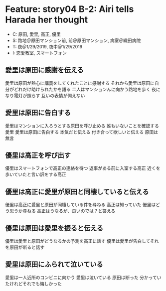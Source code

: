 # Feature: story04 B-2: Airi tells Harada her thought

- C: 原田, 愛里, 高正, 優里
- S: 路地＠原田マンション前, 前＠原田マンション, 病室＠織田病院
- T: 夜＠1/29/2019, 夜中＠1/29/2019
- I: 恋愛教室, スマートフォン

## 愛里は原田に感謝を伝える

愛里は原田が熱心に講義をしてくれたことに感謝する
それから愛里は原田に自分がどれだけ助けられたかを語る
二人はマンションんに向かう路地を歩く
夜になり電灯が照らす
互いの表情が伺えない

## 愛里は原田に告白する

愛里はマンションに入ろうとする原田を呼び止める
誰もいないことを確認する愛里
愛里は原田に告白する
本気だと伝える
付き合って欲しいと伝える
原田は無言

## 優里は高正を呼び出す

優里はスマートフォンで高正の連絡を待つ
返事がある前に入室する高正
近くを歩いていたと言い訳をする高正

## 優里は高正に愛里が原田と同棲していると伝える

優里は高正に愛里と原田が同棲している件を尋ねる
高正は知っていた
優里はどう思うか尋ねる
高正はうなるが、良いのでは？と答える

## 優里は原田は愛里を振ると伝える

優里は愛里と原田がどうなるかの予測を高正に話す
優里は愛里が告白してそれを原田が断ると話す

## 愛里は原田にふられて泣いている

愛里は一人近所のコンビニに向かう
愛里は泣いている
原田は断った
分かっていたけれどそれでも悔しかった

